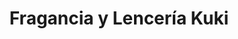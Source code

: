 ---
title: "Fragancia y Lencería Kuki"
url: /capiovi/fragancia-y-lenceria-kuki/
shop: perfumería
---